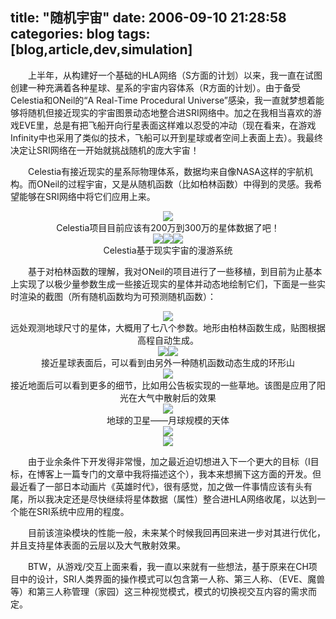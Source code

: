 title: "随机宇宙"
date: 2006-09-10 21:28:58
categories: blog
tags: [blog,article,dev,simulation]
---    
　　上半年，从构建好一个基础的HLA网络（S方面的计划）以来，我一直在试图创建一种充满着各种星球、星系的宇宙内容体系（R方面的计划）。由于备受Celestia和ONeil的“A Real-Time Procedural Universe”感染，我一直就梦想着能够将随机但接近现实的宇宙图景动态地整合进SRI网络中。加之在我相当喜欢的游戏EVE里，总是有把飞船开向行星表面这样难以忍受的冲动（现在看来，在游戏Infinity中也采用了类似的技术，飞船可以开到星球或者空间上表面上去）。我最终决定让SRI网络在一开始就挑战随机的庞大宇宙！  
  
　　Celestia有接近现实的星系际物理体系，数据均来自像NASA这样的宇航机构。而ONeil的过程宇宙，又是从随机函数（比如柏林函数）中得到的灵感。我希望能够在SRI网络中将它们应用上来。
<div style="text-align:center;"><img src="http://blog.scorpionstudio.com/celestia.jpg" style="vertical-align:middle;"/></div>
<div style="text-align:center;">Celestia项目目前应该有200万到300万的星体数据了吧！</div>

<div style="text-align:center;"><img src="http://blog.scorpionstudio.com/celestia1.jpg" style="vertical-align:middle;"/><img src="http://blog.scorpionstudio.com/celestia2.jpg" style="vertical-align:middle;"/><img src="http://blog.scorpionstudio.com/celestia3.jpg" style="vertical-align:middle;"/></div>
<div style="text-align:center;">Celestia基于现实宇宙的漫游系统</div>


　　基于对柏林函数的理解，我对ONeil的项目进行了一些移植，到目前为止基本上实现了以极少量参数生成一些接近现实的星体并动态地绘制它们，下面是一些实时渲染的截图（所有随机函数均为可预测随机函数）：

<div style="text-align:center;"><img src="http://blog.scorpionstudio.com/pu1.jpg" style="vertical-align:middle;"/></div>
<div style="text-align:center;">远处观测地球尺寸的星体，大概用了七八个参数。地形由柏林函数生成，贴图根据高程自动生成。</div>  

<div style="text-align:center;"><img src="http://blog.scorpionstudio.com/pu2.jpg" style="vertical-align:middle;"/><img src="http://blog.scorpionstudio.com/pu3.jpg" style="vertical-align:middle;"/></div>
<div style="text-align:center;">接近星球表面后，可以看到由另外一种随机函数动态生成的环形山</div>

<div style="text-align:center;"><img src="http://blog.scorpionstudio.com/pu4.jpg" style="vertical-align:middle;"/></div>
<div style="text-align:center;">接近地面后可以看到更多的细节，比如用公告板实现的一些草地。该图是应用了阳光在大气中散射后的效果</div>

<div style="text-align:center;"><img src="http://blog.scorpionstudio.com/pu5.jpg" style="vertical-align:middle;"/></div>
<div style="text-align:center;">地球的卫星——月球规模的天体</div>

<div style="text-align:center;"><img src="http://blog.scorpionstudio.com/pu6.jpg" style="vertical-align:middle;"/></div>
<div style="text-align:center;"><img src="http://blog.scorpionstudio.com/pu8.jpg" style="vertical-align:middle;"/></div>  

  
　　由于业余条件下开发得非常慢，加之最近迫切想进入下一个更大的目标（I目标，在博客上一篇专门的文章中我将描述这个），我本来想搁下这方面的开发。但最近看了一部日本动画片《英雄时代》，很有感觉，加之做一件事情应该有头有尾，所以我决定还是尽快继续将星体数据（属性）整合进HLA网络收尾，以达到一个能在SRI系统中应用的程度。

　　目前该渲染模块的性能一般，未来某个时候我回再回来进一步对其进行优化，并且支持星体表面的云层以及大气散射效果。

　　BTW，从游戏/交互上面来看，我一直以来就有一些想法，基于原来在CH项目中的设计，SRI人类界面的操作模式可以包含第一人称、第三人称、（EVE、魔兽等）和第三人称管理（家园）这三种视觉模式，模式的切换视交互内容的需求而定。